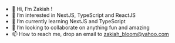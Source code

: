 - 👋 Hi, I’m Zakiah !
- 👀 I’m interested in NextJS, TypeScript and ReactJS
- 🌱 I’m currently learning NextJS and TypeScript
- 💞️ I’m looking to collaborate on anything fun and amazing
- 📫 How to reach me, drop an email to zakiah_bloom@yahoo.com

<!---
Zakiah07/Zakiah07 is a ✨ special ✨ repository because its `README.md` (this file) appears on your GitHub profile.
You can click the Preview link to take a look at your changes.
--->
